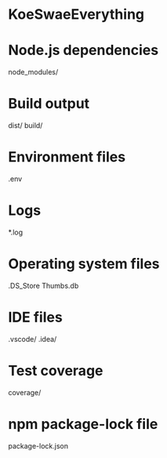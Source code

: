 # KoeSwaeEverything
# Node.js dependencies
node_modules/

# Build output
dist/
build/

# Environment files
.env

# Logs
*.log

# Operating system files
.DS_Store
Thumbs.db

# IDE files
.vscode/
.idea/

# Test coverage
coverage/

# npm package-lock file
package-lock.json
